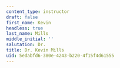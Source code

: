 ```yaml
---
content_type: instructor
draft: false
first_name: Kevin
headless: true
last_name: Mills
middle_initial: ''
salutation: Dr.
title: Dr. Kevin Mills
uid: 5edabfd6-380e-4243-b220-4f15f4d61555
---
```

